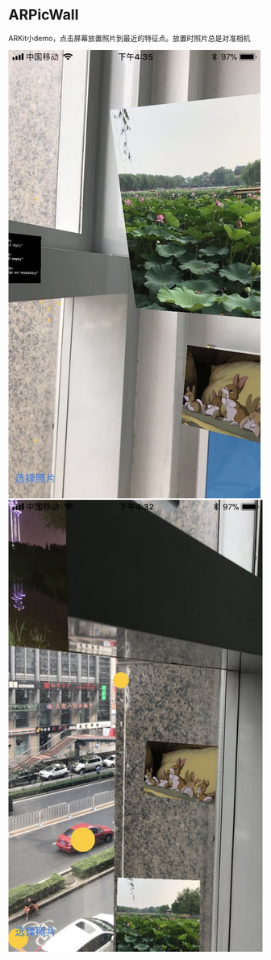 # ARPicWall
ARKit小demo，点击屏幕放置照片到最近的特征点。放置时照片总是对准相机

![demo1](https://github.com/YangXinlei/ARPicWall/blob/master/demo.jpeg)
![demo2](https://github.com/YangXinlei/ARPicWall/blob/master/demo2.jpeg)
